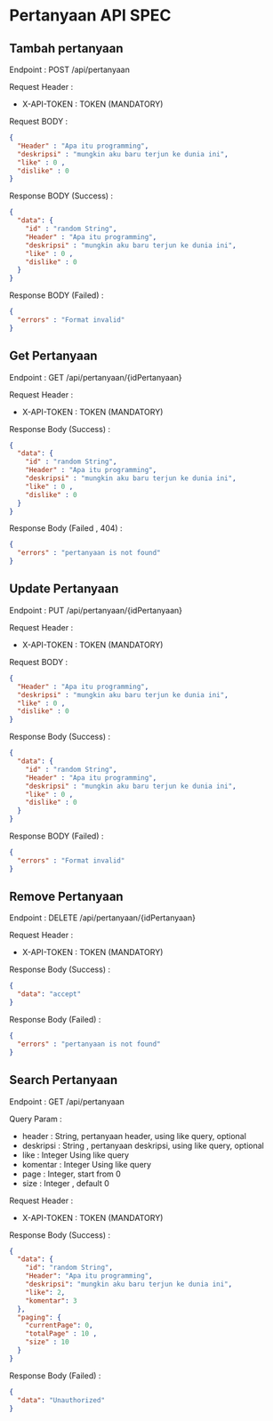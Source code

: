 # Pertanyaan API SPEC

## Tambah pertanyaan
Endpoint : POST /api/pertanyaan

Request Header :
- X-API-TOKEN : TOKEN (MANDATORY)

Request BODY : 
```json
{
  "Header" : "Apa itu programming",
  "deskripsi" : "mungkin aku baru terjun ke dunia ini",
  "like" : 0 ,
  "dislike" : 0
}
```

Response BODY (Success) :

```json
{
  "data": {
    "id" : "random String",
    "Header" : "Apa itu programming",
    "deskripsi" : "mungkin aku baru terjun ke dunia ini",
    "like" : 0 ,
    "dislike" : 0
  }
}
```

Response BODY (Failed) :
```json
{
  "errors" : "Format invalid"
}
```

## Get Pertanyaan
Endpoint : GET /api/pertanyaan/{idPertanyaan}

Request Header :
- X-API-TOKEN : TOKEN (MANDATORY)

Response Body (Success) :

```json
{
  "data": {
    "id" : "random String",
    "Header" : "Apa itu programming",
    "deskripsi" : "mungkin aku baru terjun ke dunia ini",
    "like" : 0 ,
    "dislike" : 0
  }
}
```

Response Body (Failed , 404) :
```json
{
  "errors" : "pertanyaan is not found"
}
```

## Update Pertanyaan 
Endpoint : PUT /api/pertanyaan/{idPertanyaan}

Request Header :
- X-API-TOKEN : TOKEN (MANDATORY)

Request BODY :
```json
{
  "Header" : "Apa itu programming",
  "deskripsi" : "mungkin aku baru terjun ke dunia ini",
  "like" : 0 ,
  "dislike" : 0
}
```

Response Body (Success) :

```json
{
  "data": {
    "id" : "random String",
    "Header" : "Apa itu programming",
    "deskripsi" : "mungkin aku baru terjun ke dunia ini",
    "like" : 0 ,
    "dislike" : 0
  }
}
```

Response BODY (Failed) :
```json
{
  "errors" : "Format invalid"
}
```

## Remove Pertanyaan
Endpoint : DELETE /api/pertanyaan/{idPertanyaan}

Request Header :
- X-API-TOKEN : TOKEN (MANDATORY)

Response Body (Success) :

```json
{
  "data": "accept"
}
```
Response Body (Failed) :
```json
{
  "errors" : "pertanyaan is not found"
}
```


## Search Pertanyaan
Endpoint : GET /api/pertanyaan

Query Param :
 - header : String, pertanyaan header, using like query, optional
 - deskripsi : String , pertanyaan deskripsi, using like query, optional 
 - like : Integer Using like query 
 - komentar : Integer Using like query 
 - page : Integer, start from 0
 - size : Integer , default 0

Request Header :
- X-API-TOKEN : TOKEN (MANDATORY)

Response Body (Success) :

```json
{
  "data": {
    "id": "random String",
    "Header": "Apa itu programming",
    "deskripsi": "mungkin aku baru terjun ke dunia ini",
    "like": 2,
    "komentar": 3
  },
  "paging": {
    "currentPage": 0,
    "totalPage" : 10 , 
    "size" : 10
  }
}
```

Response Body (Failed) :

```json
{
  "data": "Unauthorized"
}
```